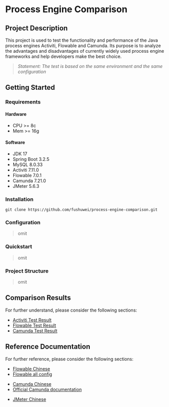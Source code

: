 # Process Engine Comparison

## Project Description

This project is used to test the functionality and performance of the Java process engines Activiti, Flowable and
Camunda. Its purpose is to analyze the advantages and disadvantages of currently widely used process engine frameworks
and help developers make the best choice.

> *Statement: The test is based on the same environment and the same configuration*

## Getting Started

### Requirements

#### Hardware

- CPU >= 8c
- Mem >= 16g

#### Software

- JDK 17
- Spring Boot 3.2.5
- MySQL 8.0.33
- Activiti 7.11.0
- Flowable 7.0.1
- Camunda 7.21.0
- JMeter 5.6.3

### Installation

```Download
git clone https://github.com/fushuwei/process-engine-comparison.git
```

### Configuration

> omit

### Quickstart

> omit

### Project Structure

> omit

## Comparison Results

For further understand, please consider the following sections:

- [Activiti Test Result]()
- [Flowable Test Result](process-engine-comparison-flowable/README.md)
- [Camunda Test Result](process-engine-comparison-camunda/README.md)

## Reference Documentation

For further reference, please consider the following sections:

* [Flowable Chinese](https://tkjohn.github.io/flowable-userguide/)
* [Flowable all config](https://www.flowable.com/open-source/docs/bpmn/ch05a-Spring-Boot#flowable-application-properties)

- [Camunda Chinese](http://camunda-cn.shaochenfeng.com/)
- [Official Camunda documentation](https://docs.camunda.org/manual/latest/)

* [JMeter Chinese](https://jmeter.net/)
